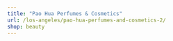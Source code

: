 ```yaml
---
title: "Pao Hua Perfumes & Cosmetics"
url: /los-angeles/pao-hua-perfumes-and-cosmetics-2/
shop: beauty
---
```

